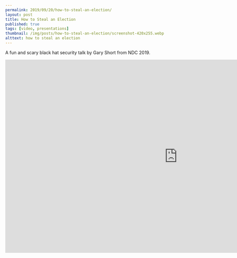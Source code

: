 ```yaml
---
permalink: 2019/09/20/how-to-steal-an-election/
layout: post
title: How to Steal an Election
published: true
tags: [video, presentations]
thumbnail: /img/posts/how-to-steal-an-election/screenshot-420x255.webp
alttext: how to steal an election
---
```


A fun and scary black hat security talk by <a ref="https://twitter.com/garyshort">Gary Short</a> from NDC 2019.

<iframe width="1086" height="611" src="https://www.youtube.com/embed/32m8luvA9Qg" frameborder="0" allow="accelerometer; autoplay; encrypted-media; gyroscope; picture-in-picture" allowfullscreen></iframe>
